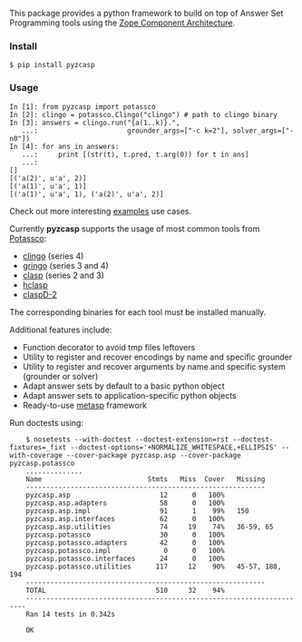 This package provides a python framework to build on top of Answer Set Programming tools using the [Zope Component Architecture](http://muthukadan.net/docs/zca.html).

### Install

```
$ pip install pyzcasp
```

### Usage
```
In [1]: from pyzcasp import potassco
In [2]: clingo = potassco.Clingo("clingo") # path to clingo binary
In [3]: answers = clingo.run("{a(1..k)}.",
   ...:                      grounder_args=["-c k=2"], solver_args=["-n0"])
In [4]: for ans in answers:
   ...:     print [(str(t), t.pred, t.arg(0)) for t in ans]
   ...:
[]
[('a(2)', u'a', 2)]
[('a(1)', u'a', 1)]
[('a(1)', u'a', 1), ('a(2)', u'a', 2)]
```

Check out more interesting [examples](http://github.com/svidela/pyzcasp/tree/master/pyzcasp/examples) use cases.


Currently **pyzcasp** supports the usage of most common tools from [Potassco](http://potassco.sourceforge.net/):
- [clingo](https://sourceforge.net/projects/potassco/files/clingo/) (series 4)
- [gringo](https://sourceforge.net/projects/potassco/files/gringo/) (series 3 and 4)
- [clasp](https://sourceforge.net/projects/potassco/files/clasp/) (series 2 and 3)
- [hclasp](https://sourceforge.net/projects/potassco/files/hclasp/)
- [claspD-2](http://www.cs.uni-potsdam.de/claspD/)

The corresponding binaries for each tool must be installed manually.


Additional features include:
- Function decorator to avoid tmp files leftovers
- Utility to register and recover encodings by name and specific grounder
- Utility to register and recover arguments by name and specific system (grounder or solver)
- Adapt answer sets by default to a basic python object
- Adapt answer sets to application-specific python objects
- Ready-to-use [metasp](http://www.cs.uni-potsdam.de/wv/metasp/) framework


Run doctests using:
```
    $ nosetests --with-doctest --doctest-extension=rst --doctest-fixtures=_fixt --doctest-options='+NORMALIZE_WHITESPACE,+ELLIPSIS' --with-coverage --cover-package pyzcasp.asp --cover-package pyzcasp.potassco
    ..............
    Name                          Stmts   Miss  Cover   Missing
    -----------------------------------------------------------
    pyzcasp.asp                      12      0   100%
    pyzcasp.asp.adapters             58      0   100%
    pyzcasp.asp.impl                 91      1    99%   150
    pyzcasp.asp.interfaces           62      0   100%
    pyzcasp.asp.utilities            74     19    74%   36-59, 65
    pyzcasp.potassco                 30      0   100%
    pyzcasp.potassco.adapters        42      0   100%
    pyzcasp.potassco.impl             0      0   100%
    pyzcasp.potassco.interfaces      24      0   100%
    pyzcasp.potassco.utilities      117     12    90%   45-57, 188, 194
    -----------------------------------------------------------
    TOTAL                           510     32    94%
    ----------------------------------------------------------------------
    Ran 14 tests in 0.342s
        
    OK
```
